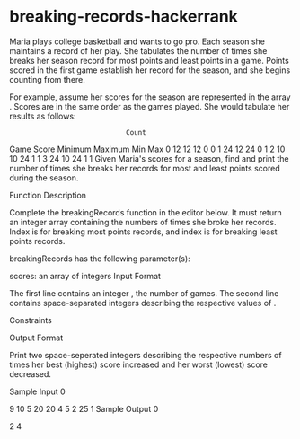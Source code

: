 # breaking-records-hackerrank
Maria plays college basketball and wants to go pro. Each season she maintains a record of her play. She tabulates the number of times she breaks her season record for most points and least points in a game. Points scored in the first game establish her record for the season, and she begins counting from there.

For example, assume her scores for the season are represented in the array . Scores are in the same order as the games played. She would tabulate her results as follows:

                                 Count
Game  Score  Minimum  Maximum   Min Max
 0      12     12       12       0   0
 1      24     12       24       0   1
 2      10     10       24       1   1
 3      24     10       24       1   1
Given Maria's scores for a season, find and print the number of times she breaks her records for most and least points scored during the season.

Function Description

Complete the breakingRecords function in the editor below. It must return an integer array containing the numbers of times she broke her records. Index  is for breaking most points records, and index  is for breaking least points records.

breakingRecords has the following parameter(s):

scores: an array of integers
Input Format

The first line contains an integer , the number of games.
The second line contains  space-separated integers describing the respective values of .

Constraints

Output Format

Print two space-seperated integers describing the respective numbers of times her best (highest) score increased and her worst (lowest) score decreased.

Sample Input 0

9
10 5 20 20 4 5 2 25 1
Sample Output 0

2 4
